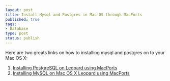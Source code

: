 ```yaml
--- 
layout: post
title: Install Mysql and Postgres in Mac OS through MacPorts
published: true
tags: 
- Database
type: post
status: publish
---
```

Here are two greats links on how to installing mysql and postgres on to your Mac OS X: 
1. [Installing PostgreSQL on Leopard using MacPorts](http://shifteleven.com/articles/2008/03/21/installing-postgresql-on-leopard-using-macports)
2. [Installing MySQL on Mac OS X Leopard using MacPorts](http://matthewcarriere.com/2008/04/02/installing-mysql-on-mac-os-x-leopard-using-macports/)
